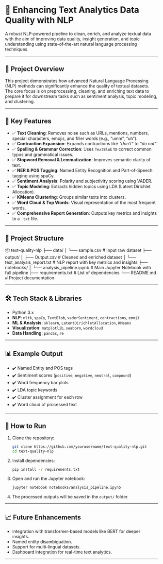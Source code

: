 # 🧠 Enhancing Text Analytics Data Quality with NLP

A robust NLP-powered pipeline to clean, enrich, and analyze textual data with the aim of improving data quality, insight generation, and topic understanding using state-of-the-art natural language processing techniques.

---

## 📌 Project Overview

This project demonstrates how advanced Natural Language Processing (NLP) methods can significantly enhance the quality of textual datasets. The core focus is on preprocessing, cleaning, and enriching text data to prepare it for downstream tasks such as sentiment analysis, topic modeling, and clustering.

---

## 🚀 Key Features

- ✅ **Text Cleaning**: Removes noise such as URLs, mentions, numbers, special characters, emojis, and filler words (e.g., “umm”, “uh”).
- ✅ **Contraction Expansion**: Expands contractions like *"don't"* to *"do not"*.
- ✅ **Spelling & Grammar Correction**: Uses `TextBlob` to correct common typos and grammatical issues.
- ✅ **Stopword Removal & Lemmatization**: Improves semantic clarity of text.
- ✅ **NER & POS Tagging**: Named Entity Recognition and Part-of-Speech tagging using spaCy.
- ✅ **Sentiment Analysis**: Polarity and subjectivity scoring using VADER.
- ✅ **Topic Modeling**: Extracts hidden topics using LDA (Latent Dirichlet Allocation).
- ✅ **KMeans Clustering**: Groups similar texts into clusters.
- ✅ **Word Cloud & Top Words**: Visual representation of the most frequent words.
- ✅ **Comprehensive Report Generation**: Outputs key metrics and insights to a `.txt` file.

---

## 📂 Project Structure

📦 text-quality-nlp
├── data/
│ └── sample.csv # Input raw dataset
├── output/
│ ├── Output.csv # Cleaned and enriched dataset
│ └── text_analysis_report.txt # NLP report with key metrics and insights
├── notebooks/
│ └── analysis_pipeline.ipynb # Main Jupyter Notebook with full pipeline
├── requirements.txt # List of dependencies
└── README.md # Project documentation


---

## 🛠️ Tech Stack & Libraries

- Python 3.x
- **NLP**: `nltk`, `spaCy`, `TextBlob`, `vaderSentiment`, `contractions`, `emoji`
- **ML & Analysis**: `sklearn`, `LatentDirichletAllocation`, `KMeans`
- **Visualization**: `matplotlib`, `seaborn`, `wordcloud`
- **Data Handling**: `pandas`, `re`

---

## 📊 Example Output

- ✔️ Named Entity and POS tags
- ✔️ Sentiment scores (`positive`, `negative`, `neutral`, `compound`)
- ✔️ Word frequency bar plots
- ✔️ LDA topic keywords
- ✔️ Cluster assignment for each row
- ✔️ Word cloud of processed text

---

## 🧪 How to Run

1. Clone the repository:
    ```bash
    git clone https://github.com/yourusername/text-quality-nlp.git
    cd text-quality-nlp
    ```

2. Install dependencies:
    ```bash
    pip install -r requirements.txt
    
    ```

3. Open and run the Jupyter notebook:
    ```bash
    jupyter notebook notebooks/analysis_pipeline.ipynb
    ```

4. The processed outputs will be saved in the `output/` folder.

---

## 📈 Future Enhancements

- Integration with transformer-based models like BERT for deeper insights.
- Named entity disambiguation.
- Support for multi-lingual datasets.
- Dashboard integration for real-time text analytics.

---



